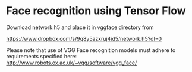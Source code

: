 Face recognition using Tensor Flow
======================


Download network.h5 and place it in vggface directory from 

https://www.dropbox.com/s/9q8y5azxruj4id5/network.h5?dl=0


Please note that use of VGG Face recognition models must adhere to requirements specified here: http://www.robots.ox.ac.uk/~vgg/software/vgg_face/

